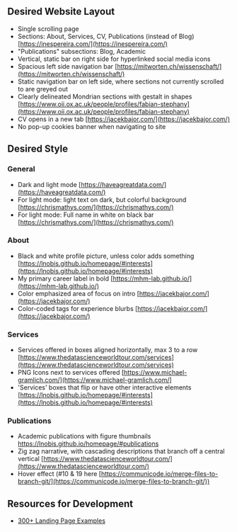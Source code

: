 ## Desired Website Layout
- Single scrolling page
- Sections: About, Services, CV, Publications (instead of Blog)[https://inespereira.com/](https://inespereira.com/)
- "Publications" subsections: Blog, Academic
- Vertical, static bar on right side for hyperlinked social media icons
- Spacious left side navigation bar  [https://mitworten.ch/wissenschaft/](https://mitworten.ch/wissenschaft/)  
- Static navigation bar on left side, where sections not currently scrolled to are greyed out
- Clearly delineated Mondrian sections with gestalt in shapes  [https://www.oii.ox.ac.uk/people/profiles/fabian-stephany](https://www.oii.ox.ac.uk/people/profiles/fabian-stephany)  
- CV opens in a new tab  [https://jacekbajor.com/](https://jacekbajor.com/)  
- No pop-up cookies banner when navigating to site

## Desired Style
### General
- Dark and light mode  [https://haveagreatdata.com/](https://haveagreatdata.com/)  
- For light mode: light text on dark, but colorful background  [https://chrismathys.com/](https://chrismathys.com/)  
- For light mode: Full name in white on black bar   [https://chrismathys.com/](https://chrismathys.com/)
### About
- Black and white profile picture, unless color adds something 
[https://lnobis.github.io/homepage/#interests](https://lnobis.github.io/homepage/#interests)  
- My primary career label in bold [https://mhm-lab.github.io/](https://mhm-lab.github.io/)  
- Color emphasized area of focus on intro  [https://jacekbajor.com/](https://jacekbajor.com/)  
- Color-coded tags for experience blurbs [https://jacekbajor.com/](https://jacekbajor.com/)  
### Services
- Services offered in boxes aligned horizontally, max 3 to a row [https://www.thedatascienceworldtour.com/services](https://www.thedatascienceworldtour.com/services) 
- PNG Icons next to services offered  [https://www.michael-gramlich.com/](https://www.michael-gramlich.com/]
- 'Services' boxes that flip or have other interactive elements  
[https://lnobis.github.io/homepage/#interests](https://lnobis.github.io/homepage/#interests)  
### Publications
- Academic publications with figure thumbnails https://lnobis.github.io/homepage/#publications
- Zig zag narrative, with cascading descriptions that branch off a central vertical
[https://www.thedatascienceworldtour.com/](https://www.thedatascienceworldtour.com/)  
- Hover effect (#10 & 19 here [https://communicode.io/merge-files-to-branch-git/](https://communicode.io/merge-files-to-branch-git/))


## Resources for Development
- [300+ Landing Page Examples](https://www.btw.so/marketing/landing-page-examples)